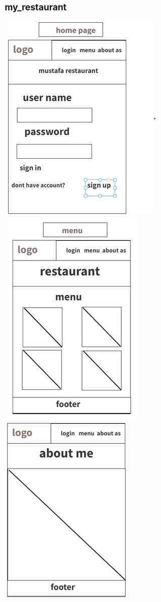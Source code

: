 # my_restaurant
![](wireframe-img/signin.png)
![](wireframe-img/menu-1.png)
![](wireframe-img/about.png)